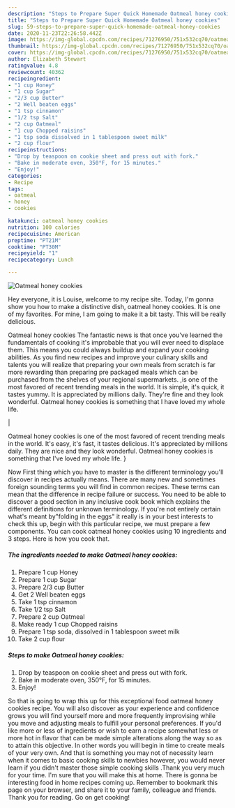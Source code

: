 ```yaml
---
description: "Steps to Prepare Super Quick Homemade Oatmeal honey cookies"
title: "Steps to Prepare Super Quick Homemade Oatmeal honey cookies"
slug: 59-steps-to-prepare-super-quick-homemade-oatmeal-honey-cookies
date: 2020-11-23T22:26:58.442Z
image: https://img-global.cpcdn.com/recipes/71276950/751x532cq70/oatmeal-honey-cookies-recipe-main-photo.jpg
thumbnail: https://img-global.cpcdn.com/recipes/71276950/751x532cq70/oatmeal-honey-cookies-recipe-main-photo.jpg
cover: https://img-global.cpcdn.com/recipes/71276950/751x532cq70/oatmeal-honey-cookies-recipe-main-photo.jpg
author: Elizabeth Stewart
ratingvalue: 4.8
reviewcount: 40362
recipeingredient:
- "1 cup Honey"
- "1 cup Sugar"
- "2/3 cup Butter"
- "2 Well beaten eggs"
- "1 tsp cinnamon"
- "1/2 tsp Salt"
- "2 cup Oatmeal"
- "1 cup Chopped raisins"
- "1 tsp soda dissolved in 1 tablespoon sweet milk"
- "2 cup flour"
recipeinstructions:
- "Drop by teaspoon on cookie sheet and press out with fork."
- "Bake in moderate oven, 350°F, for 15 minutes."
- "Enjoy!"
categories:
- Recipe
tags:
- oatmeal
- honey
- cookies

katakunci: oatmeal honey cookies 
nutrition: 100 calories
recipecuisine: American
preptime: "PT21M"
cooktime: "PT30M"
recipeyield: "1"
recipecategory: Lunch

---
```



![Oatmeal honey cookies](https://img-global.cpcdn.com/recipes/71276950/751x532cq70/oatmeal-honey-cookies-recipe-main-photo.jpg)

Hey everyone, it is Louise, welcome to my recipe site. Today, I'm gonna show you how to make a distinctive dish, oatmeal honey cookies. It is one of my favorites. For mine, I am going to make it a bit tasty. This will be really delicious.

Oatmeal honey cookies The fantastic news is that once you've learned the fundamentals of cooking it's improbable that you will ever need to displace them. This means you could always buildup and expand your cooking abilities. As you find new recipes and improve your culinary skills and talents you will realize that preparing your own meals from scratch is far more rewarding than preparing pre packaged meals which can be purchased from the shelves of your regional supermarkets.
,is one of the most favored of recent trending meals in the world. It is simple, it's quick, it tastes yummy. It is appreciated by millions daily. They're fine and they look wonderful. Oatmeal honey cookies is something that I have loved my whole life.


|


Oatmeal honey cookies is one of the most favored of recent trending meals in the world. It's easy, it's fast, it tastes delicious. It's appreciated by millions daily. They are nice and they look wonderful. Oatmeal honey cookies is something that I've loved my whole life.
}

Now First thing which you have to master is the different terminology you'll discover in recipes actually means. There are many new and sometimes foreign sounding terms you will find in common recipes. These terms can mean that the difference in recipe failure or success. You need to be able to discover a good section in any inclusive cook book which explains the different definitions for unknown terminology. If you're not entirely certain what's meant by"folding in the eggs" it really is in your best interests to check this up,
begin with this particular recipe, we must prepare a few components. You can cook oatmeal honey cookies using 10 ingredients and 3 steps. Here is how you cook that.

<!--inarticleads1-->

##### The ingredients needed to make Oatmeal honey cookies:

1. Prepare 1 cup Honey
1. Prepare 1 cup Sugar
1. Prepare 2/3 cup Butter
1. Get 2 Well beaten eggs
1. Take 1 tsp cinnamon
1. Take 1/2 tsp Salt
1. Prepare 2 cup Oatmeal
1. Make ready 1 cup Chopped raisins
1. Prepare 1 tsp soda, dissolved in 1 tablespoon sweet milk
1. Take 2 cup flour




<!--inarticleads2-->

##### Steps to make Oatmeal honey cookies:

1. Drop by teaspoon on cookie sheet and press out with fork.
1. Bake in moderate oven, 350°F, for 15 minutes.
1. Enjoy!




So that is going to wrap this up for this exceptional food oatmeal honey cookies recipe. You will also discover as your experience and confidence grows you will find yourself more and more frequently improvising while you move and adjusting meals to fulfill your personal preferences. If you'd like more or less of ingredients or wish to earn a recipe somewhat less or more hot in flavor that can be made simple alterations along the way so as to attain this objective. In other words you will begin in time to create meals of your very own. And that is something you may not of necessity learn when it comes to basic cooking skills to newbies however, you would never learn if you didn't master those simple cooking skills .Thank you very much for your time. I'm sure that you will make this at home. There is gonna be interesting food in home recipes coming up. Remember to bookmark this page on your browser, and share it to your family, colleague and friends. Thank you for reading. Go on get cooking!
